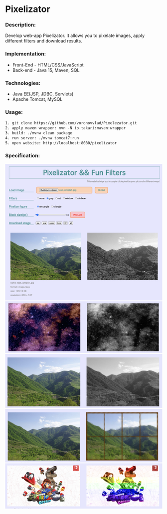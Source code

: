 # Pixelizator

### Description:
Develop web-app Pixelizator.
It allows you to pixelate images, apply different filters and download results.

### Implementation:
- Front-End - HTML/CSS/JavaScript
- Back-end - Java 15, Maven, SQL

### Technologies:
- Java EE(JSP, JDBC, Servlets)
- Apache Tomcat, MySQL

### Usage:
```
1. git clone https://github.com/voronovvlad/Pixelezator.git
2. apply maven wrapper: mvn -N io.takari:maven:wrapper
3. build: ./mvnw clean package
4. run server: ./mvnw tomcat7:run
5. open website: http://localhost:8080/pixelizator
```

### Specification:
![view game](https://raw.githubusercontent.com/voronovvlad/Pixelezator/main/src/main/resources/pix01.png)
![view game](https://raw.githubusercontent.com/voronovvlad/Pixelezator/main/src/main/resources/pix02.png)
![view game](https://raw.githubusercontent.com/voronovvlad/Pixelezator/main/src/main/resources/pix03.png)
![view game](https://raw.githubusercontent.com/voronovvlad/Pixelezator/main/src/main/resources/pix04.png)
![view game](https://raw.githubusercontent.com/voronovvlad/Pixelezator/main/src/main/resources/pix05.png)
